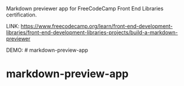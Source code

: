 Markdown previewer app for FreeCodeCamp Front End Libraries certification. 

LINK: https://www.freecodecamp.org/learn/front-end-development-libraries/front-end-development-libraries-projects/build-a-markdown-previewer

DEMO: # markdown-preview-app
# markdown-preview-app
